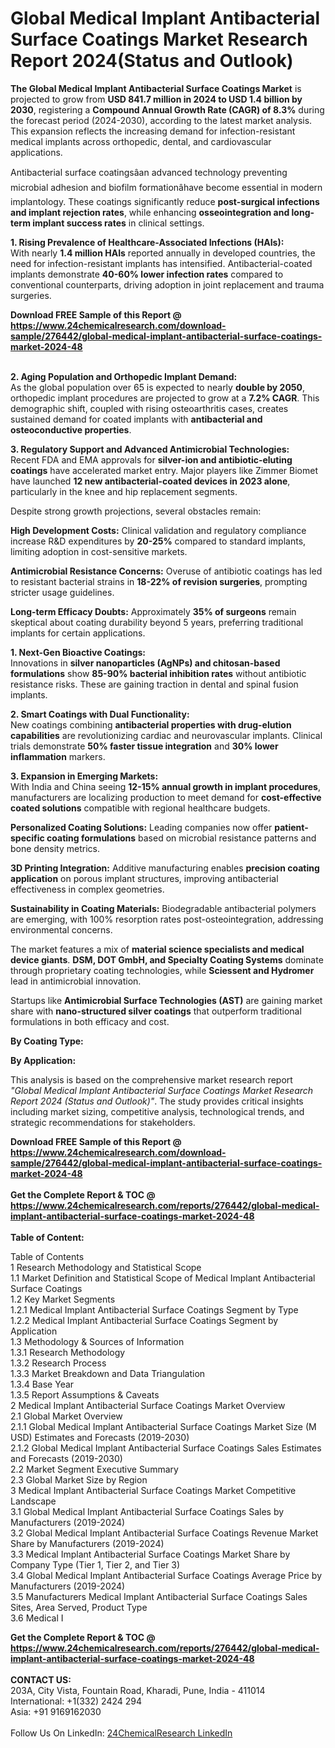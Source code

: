 <h1>Global Medical Implant Antibacterial Surface Coatings Market Research Report 2024(Status and Outlook)</h1><p><strong>The Global Medical Implant Antibacterial Surface Coatings Market</strong> is projected to grow from <strong>USD 841.7 million in 2024 to USD 1.4 billion by 2030</strong>, registering a <strong>Compound Annual Growth Rate (CAGR) of 8.3%</strong> during the forecast period (2024-2030), according to the latest market analysis. This expansion reflects the increasing demand for infection-resistant medical implants across orthopedic, dental, and cardiovascular applications.</p><p>Antibacterial surface coatingsâan advanced technology preventing microbial adhesion and biofilm formationâhave become essential in modern implantology. These coatings significantly reduce <strong>post-surgical infections and implant rejection rates</strong>, while enhancing <strong>osseointegration and long-term implant success rates</strong> in clinical settings.</p><p><strong>1. Rising Prevalence of Healthcare-Associated Infections (HAIs):</strong><br>
With nearly <strong>1.4 million HAIs</strong> reported annually in developed countries, the need for infection-resistant implants has intensified. Antibacterial-coated implants demonstrate <strong>40-60% lower infection rates</strong> compared to conventional counterparts, driving adoption in joint replacement and trauma surgeries.</p><div><b>Download FREE Sample of this Report @ 
            <a href="https://www.24chemicalresearch.com/download-sample/276442/global-medical-implant-antibacterial-surface-coatings-market-2024-48">
            https://www.24chemicalresearch.com/download-sample/276442/global-medical-implant-antibacterial-surface-coatings-market-2024-48</a></b></div><br><p><strong>2. Aging Population and Orthopedic Implant Demand:</strong><br>
As the global population over 65 is expected to nearly <strong>double by 2050</strong>, orthopedic implant procedures are projected to grow at a <strong>7.2% CAGR</strong>. This demographic shift, coupled with rising osteoarthritis cases, creates sustained demand for coated implants with <strong>antibacterial and osteoconductive properties</strong>.</p><p><strong>3. Regulatory Support and Advanced Antimicrobial Technologies:</strong><br>
Recent FDA and EMA approvals for <strong>silver-ion and antibiotic-eluting coatings</strong> have accelerated market entry. Major players like Zimmer Biomet have launched <strong>12 new antibacterial-coated devices in 2023 alone</strong>, particularly in the knee and hip replacement segments.</p><p>Despite strong growth projections, several obstacles remain:</p><p><strong>High Development Costs:</strong> Clinical validation and regulatory compliance increase R&amp;D expenditures by <strong>20-25%</strong> compared to standard implants, limiting adoption in cost-sensitive markets.</p><p><strong>Antimicrobial Resistance Concerns:</strong> Overuse of antibiotic coatings has led to resistant bacterial strains in <strong>18-22% of revision surgeries</strong>, prompting stricter usage guidelines.</p><p><strong>Long-term Efficacy Doubts:</strong> Approximately <strong>35% of surgeons</strong> remain skeptical about coating durability beyond 5 years, preferring traditional implants for certain applications.</p><p><strong>1. Next-Gen Bioactive Coatings:</strong><br>
Innovations in <strong>silver nanoparticles (AgNPs) and chitosan-based formulations</strong> show <strong>85-90% bacterial inhibition rates</strong> without antibiotic resistance risks. These are gaining traction in dental and spinal fusion implants.</p><p><strong>2. Smart Coatings with Dual Functionality:</strong><br>
New coatings combining <strong>antibacterial properties with drug-elution capabilities</strong> are revolutionizing cardiac and neurovascular implants. Clinical trials demonstrate <strong>50% faster tissue integration</strong> and <strong>30% lower inflammation</strong> markers.</p><p><strong>3. Expansion in Emerging Markets:</strong><br>
With India and China seeing <strong>12-15% annual growth in implant procedures</strong>, manufacturers are localizing production to meet demand for <strong>cost-effective coated solutions</strong> compatible with regional healthcare budgets.</p><p><strong>Personalized Coating Solutions:</strong> Leading companies now offer <strong>patient-specific coating formulations</strong> based on microbial resistance patterns and bone density metrics.</p><p><strong>3D Printing Integration:</strong> Additive manufacturing enables <strong>precision coating application</strong> on porous implant structures, improving antibacterial effectiveness in complex geometries.</p><p><strong>Sustainability in Coating Materials:</strong> Biodegradable antibacterial polymers are emerging, with 100% resorption rates post-osteointegration, addressing environmental concerns.</p><p>The market features a mix of <strong>material science specialists and medical device giants</strong>. <strong>DSM, DOT GmbH, and Specialty Coating Systems</strong> dominate through proprietary coating technologies, while <strong>Sciessent and Hydromer</strong> lead in antimicrobial innovation.</p><p>Startups like <strong>Antimicrobial Surface Technologies (AST)</strong> are gaining market share with <strong>nano-structured silver coatings</strong> that outperform traditional formulations in both efficacy and cost.</p><p><strong>By Coating Type:</strong></p><p><strong>By Application:</strong></p><p>This analysis is based on the comprehensive market research report <em>"Global Medical Implant Antibacterial Surface Coatings Market Research Report 2024 (Status and Outlook)"</em>. The study provides critical insights including market sizing, competitive analysis, technological trends, and strategic recommendations for stakeholders.</p><div><b>Download FREE Sample of this Report @ 
            <a href="https://www.24chemicalresearch.com/download-sample/276442/global-medical-implant-antibacterial-surface-coatings-market-2024-48">
            https://www.24chemicalresearch.com/download-sample/276442/global-medical-implant-antibacterial-surface-coatings-market-2024-48</a></b></div><br><div><b>Get the Complete Report & TOC @ 
            <a href="https://www.24chemicalresearch.com/reports/276442/global-medical-implant-antibacterial-surface-coatings-market-2024-48">
            https://www.24chemicalresearch.com/reports/276442/global-medical-implant-antibacterial-surface-coatings-market-2024-48</a></b></div><br>
            <b>Table of Content:</b><p>Table of Contents<br />
1 Research Methodology and Statistical Scope<br />
1.1 Market Definition and Statistical Scope of Medical Implant Antibacterial Surface Coatings<br />
1.2 Key Market Segments<br />
1.2.1 Medical Implant Antibacterial Surface Coatings Segment by Type<br />
1.2.2 Medical Implant Antibacterial Surface Coatings Segment by Application<br />
1.3 Methodology & Sources of Information<br />
1.3.1 Research Methodology<br />
1.3.2 Research Process<br />
1.3.3 Market Breakdown and Data Triangulation<br />
1.3.4 Base Year<br />
1.3.5 Report Assumptions & Caveats<br />
2 Medical Implant Antibacterial Surface Coatings Market Overview<br />
2.1 Global Market Overview<br />
2.1.1 Global Medical Implant Antibacterial Surface Coatings Market Size (M USD) Estimates and Forecasts (2019-2030)<br />
2.1.2 Global Medical Implant Antibacterial Surface Coatings Sales Estimates and Forecasts (2019-2030)<br />
2.2 Market Segment Executive Summary<br />
2.3 Global Market Size by Region<br />
3 Medical Implant Antibacterial Surface Coatings Market Competitive Landscape<br />
3.1 Global Medical Implant Antibacterial Surface Coatings Sales by Manufacturers (2019-2024)<br />
3.2 Global Medical Implant Antibacterial Surface Coatings Revenue Market Share by Manufacturers (2019-2024)<br />
3.3 Medical Implant Antibacterial Surface Coatings Market Share by Company Type (Tier 1, Tier 2, and Tier 3)<br />
3.4 Global Medical Implant Antibacterial Surface Coatings Average Price by Manufacturers (2019-2024)<br />
3.5 Manufacturers Medical Implant Antibacterial Surface Coatings Sales Sites, Area Served, Product Type<br />
3.6 Medical I</p><div><b>Get the Complete Report & TOC @ 
            <a href="https://www.24chemicalresearch.com/reports/276442/global-medical-implant-antibacterial-surface-coatings-market-2024-48">
            https://www.24chemicalresearch.com/reports/276442/global-medical-implant-antibacterial-surface-coatings-market-2024-48</a></b></div><br><b>CONTACT US:</b><br>
            203A, City Vista, Fountain Road, Kharadi, Pune, India - 411014<br>
            International: +1(332) 2424 294<br>
            Asia: +91 9169162030 <br><br>
            Follow Us On LinkedIn: <a href="https://www.linkedin.com/company/24chemicalresearch/">24ChemicalResearch LinkedIn</a>